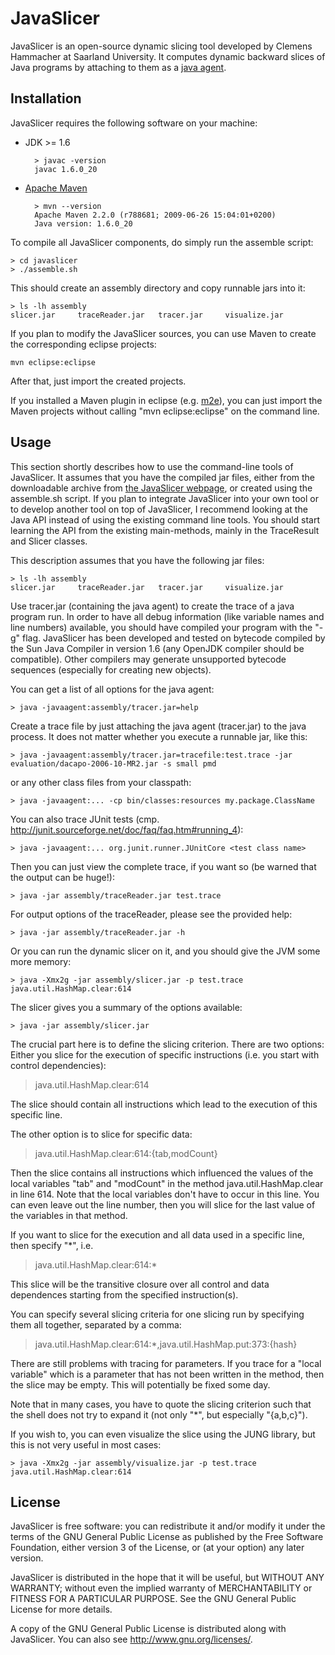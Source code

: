 JavaSlicer
==========

JavaSlicer is an open-source dynamic slicing tool developed by Clemens
Hammacher at Saarland University.
It computes dynamic backward slices of Java programs by attaching to them
as a [java agent](http://docs.oracle.com/javase/6/docs/api/java/lang/instrument/package-summary.html).

Installation
------------

JavaSlicer requires the following software on your machine:
* JDK >= 1.6

        > javac -version
        javac 1.6.0_20

* [Apache Maven](http://maven.apache.org/)

        > mvn --version
        Apache Maven 2.2.0 (r788681; 2009-06-26 15:04:01+0200)
        Java version: 1.6.0_20

To compile all JavaSlicer components, do simply run the assemble script:

    > cd javaslicer
    > ./assemble.sh

This should create an assembly directory and copy runnable jars into it:

    > ls -lh assembly
    slicer.jar     traceReader.jar   tracer.jar     visualize.jar

If you plan to modify the JavaSlicer sources, you can use Maven to create the
corresponding eclipse projects:

    mvn eclipse:eclipse
After that, just import the created projects.

If you installed a Maven plugin in eclipse (e.g.
[m2e](http://eclipse.org/m2e/)), you can just import the Maven projects without
calling "mvn eclipse:eclipse" on the command line.


Usage
-----

This section shortly describes how to use the command-line tools of JavaSlicer.
It assumes that you have the compiled jar files, either from the downloadable
archive from
[the JavaSlicer webpage](http://www.st.cs.uni-saarland.de/javaslicer/), or
created using the assemble.sh script.
If you plan to integrate JavaSlicer into your own tool or to develop another
tool on top of JavaSlicer, I recommend looking at the Java API instead of
using the existing command line tools. You should start learning the API from
the existing main-methods, mainly in the TraceResult and Slicer classes.

This description assumes that you have the following jar files:

    > ls -lh assembly
    slicer.jar     traceReader.jar   tracer.jar     visualize.jar

Use tracer.jar (containing the java agent) to create the trace of a java program run.
In order to have all debug information (like variable names and line numbers) available,
you should have compiled your program with the "-g" flag.
JavaSlicer has been developed and tested on bytecode compiled by the Sun Java Compiler in
version 1.6 (any OpenJDK compiler should be compatible). Other compilers may generate
unsupported bytecode sequences (especially for creating new objects).

You can get a list of all options for the java agent:

    > java -javaagent:assembly/tracer.jar=help

Create a trace file by just attaching the java agent (tracer.jar) to the java process.
It does not matter whether you execute a runnable jar, like this:

    > java -javaagent:assembly/tracer.jar=tracefile:test.trace -jar evaluation/dacapo-2006-10-MR2.jar -s small pmd
or any other class files from your classpath:

    > java -javaagent:... -cp bin/classes:resources my.package.ClassName
You can also trace JUnit tests (cmp. http://junit.sourceforge.net/doc/faq/faq.htm#running_4):

    > java -javaagent:... org.junit.runner.JUnitCore <test class name>


Then you can just view the complete trace, if you want so (be warned that the output can be huge!):

    > java -jar assembly/traceReader.jar test.trace

For output options of the traceReader, please see the provided help:

    > java -jar assembly/traceReader.jar -h

Or you can run the dynamic slicer on it, and you should give the JVM some more memory:

    > java -Xmx2g -jar assembly/slicer.jar -p test.trace java.util.HashMap.clear:614

The slicer gives you a summary of the options available:

    > java -jar assembly/slicer.jar

The crucial part here is to define the slicing criterion. There are two options:
Either you slice for the execution of specific instructions (i.e. you start with control dependencies):
> java.util.HashMap.clear:614

The slice should contain all instructions which lead to the execution of this specific line.

The other option is to slice for specific data:
> java.util.HashMap.clear:614:{tab,modCount}

Then the slice contains all instructions which influenced the values of the
local variables "tab" and "modCount" in the method java.util.HashMap.clear in
line 614.
Note that the local variables don't have to occur in this line. You can even
leave out the line number, then you will slice for the last value of the variables
in that method.

If you want to slice for the execution and all data used in a specific line, then specify "*", i.e.
> java.util.HashMap.clear:614:*

This slice will be the transitive closure over all control and data dependences starting from
the specified instruction(s).

You can specify several slicing criteria for one slicing run by specifying them all together,
separated by a comma:
> java.util.HashMap.clear:614:*,java.util.HashMap.put:373:{hash}


There are still problems with tracing for parameters. If you trace for a "local variable" which is a
parameter that has not been written in the method, then the slice may be empty.
This will potentially be fixed some day.

Note that in many cases, you have to quote the slicing criterion such that the shell does not try to
expand it (not only "*", but especially "{a,b,c}").

If you wish to, you can even visualize the slice using the JUNG library, but this is not very useful in most cases:

    > java -Xmx2g -jar assembly/visualize.jar -p test.trace java.util.HashMap.clear:614

License
-------

JavaSlicer is free software: you can redistribute it and/or modify
it under the terms of the GNU General Public License as published by
the Free Software Foundation, either version 3 of the License, or
(at your option) any later version.

JavaSlicer is distributed in the hope that it will be useful,
but WITHOUT ANY WARRANTY; without even the implied warranty of
MERCHANTABILITY or FITNESS FOR A PARTICULAR PURPOSE. See the
GNU General Public License for more details.

A copy of the GNU General Public License is distributed along with
JavaSlicer. You can also see http://www.gnu.org/licenses/.

